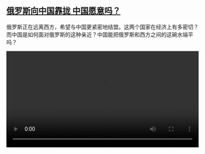 <!--1648108026000-->
[俄罗斯向中国靠拢 中国愿意吗？](https://www.dw.com/zh/%E4%BF%84%E7%BD%97%E6%96%AF%E5%90%91%E4%B8%AD%E5%9B%BD%E9%9D%A0%E6%8B%A2%20%E4%B8%AD%E5%9B%BD%E6%84%BF%E6%84%8F%E5%90%97%EF%BC%9F/a-61238858)
------

<p>俄罗斯正在远离西方，希望与中国更紧密地结盟。这两个国家在经济上有多密切？而中国是如何面对俄罗斯的这种亲近？中国能把俄罗斯和西方之间的这碗水端平吗？</small></p><video src="https://tvdownloaddw-a.akamaihd.net/dwtv_video/flv/vdt_zh/2022/bchi220323_001_cnrusfin_01r_sd_sor.mp4" controls style="width:100%"></video>
